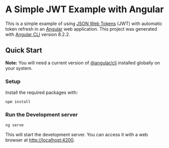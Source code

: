 A Simple JWT Example with Angular
=================================

This is a simple example of using [JSON Web Tokens](https://jwt.io/) (JWT) with automatic token refresh in an [Angular](https://angular.io/) web application. This project was generated with [Angular CLI](https://github.com/angular/angular-cli) version 8.2.2.

## Quick Start

__Note:__ You will need a current version of [@angular/cli](https://github.com/angular/angular-cli) installed globally on your system.

### Setup

Install the required packages with:

    npm install

### Run the Development server

    ng serve

This will start the development server. You can access it with a web browser at <http://localhost:4200>.
